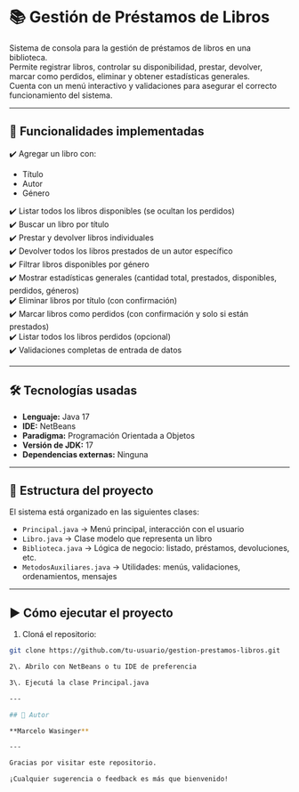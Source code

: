 # 📚 Gestión de Préstamos de Libros

Sistema de consola para la gestión de préstamos de libros en una biblioteca.  
Permite registrar libros, controlar su disponibilidad, prestar, devolver, marcar como perdidos, eliminar y obtener estadísticas generales.  
Cuenta con un menú interactivo y validaciones para asegurar el correcto funcionamiento del sistema.

---

## 🚀 Funcionalidades implementadas

✔️ Agregar un libro con:  
- Título  
- Autor  
- Género

✔️ Listar todos los libros disponibles (se ocultan los perdidos)  
✔️ Buscar un libro por título  
✔️ Prestar y devolver libros individuales  
✔️ Devolver todos los libros prestados de un autor específico  
✔️ Filtrar libros disponibles por género  
✔️ Mostrar estadísticas generales (cantidad total, prestados, disponibles, perdidos, géneros)  
✔️ Eliminar libros por título (con confirmación)  
✔️ Marcar libros como perdidos (con confirmación y solo si están prestados)  
✔️ Listar todos los libros perdidos (opcional)  
✔️ Validaciones completas de entrada de datos

---

## 🛠️ Tecnologías usadas

- **Lenguaje:** Java 17  
- **IDE:** NetBeans  
- **Paradigma:** Programación Orientada a Objetos  
- **Versión de JDK:** 17  
- **Dependencias externas:** Ninguna

---

## 📁 Estructura del proyecto

El sistema está organizado en las siguientes clases:

- `Principal.java` → Menú principal, interacción con el usuario  
- `Libro.java` → Clase modelo que representa un libro  
- `Biblioteca.java` → Lógica de negocio: listado, préstamos, devoluciones, etc.  
- `MetodosAuxiliares.java` → Utilidades: menús, validaciones, ordenamientos, mensajes

---

## ▶️ Cómo ejecutar el proyecto

1. Cloná el repositorio:

```bash
git clone https://github.com/tu-usuario/gestion-prestamos-libros.git

2\. Abrilo con NetBeans o tu IDE de preferencia

3\. Ejecutá la clase Principal.java

---

## 👤 Autor

**Marcelo Wasinger**

---

Gracias por visitar este repositorio.  

¡Cualquier sugerencia o feedback es más que bienvenido!